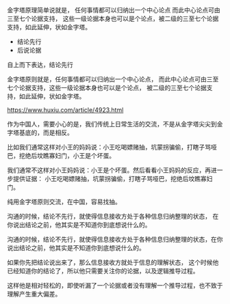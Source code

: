 金字塔原理简单说就是，
任何事情都可以归纳出一个中心论点
而此中心论点可由三至七个论据支持，
这些一级论据本身也可以是个论点，被二级的三至七个论据支持，如此延伸，状如金字塔。

- 结论先行
- 后说论据

自上而下表达，结论先行

金字塔原则就是，任何事情都可以归纳出一个中心论点，
而此中心论点可由三至七个论据支持，这些一级论据本身也可以是个论点，
被二级的三至七个论据支持，如此延伸，状如金字塔。

https://www.huxiu.com/article/4923.html

作为中国人，需要小心的是，我们传统上日常生活的交流，不是从金字塔尖尖到金字塔基底的，而是相反。

比如我们通常这样对小王的妈妈说：小王吃喝嫖赌抽，坑蒙拐骗偷，打瞎子骂哑巴，挖绝后坟瞧寡妇门，小王是个坏蛋。

我们通常不这样对小王妈妈说：小王是个坏蛋。然后看看小王妈妈的反应，再进一步提供证据：
小王吃喝嫖赌抽，坑蒙拐骗偷，打瞎子骂哑巴，挖绝后坟瞧寡妇门。

纯用金字塔原则交流，在中国，容易找抽。

沟通的时候，结论不先行，就使得信息接收方处于各种信息归纳整理的状态，
在你说出结论之前，他其实是不知道你到底想说什么的。

沟通的时候，结论不先行，就使得信息接收方处于各种信息归纳整理的状态，在你说出结论之前，他其实是不知道你到底想说什么的。

如果你先把结论说出来了，那么信息接收方就处于信息的理解状态，
这个时候他已经知道你的结论了，所以他只需要关注你的论据，以及逻辑推导过程。

这样他是相对轻松的，即使听漏了一个论据或者没有理解一个推导过程，也不致于理解产生重大偏差。
